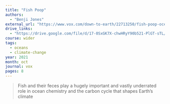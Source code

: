 ```yaml
---
title: "Fish Poop"
authors:
  - "Benji Jones"
external_url: "https://www.vox.com/down-to-earth/22713250/fish-poop-oceans-carbon-climate-change"
drive_links:
  - "https://drive.google.com/file/d/17-0SxGK7X-chwHRyY90b521-PlGT-sTL/view?usp=drivesdk"
course: wider
tags:
  - oceans
  - climate-change
year: 2021
month: oct
journal: vox
pages: 8
---
```


> Fish and their feces play a hugely important and vastly underrated role in ocean chemistry and the carbon cycle that shapes Earth’s climate
